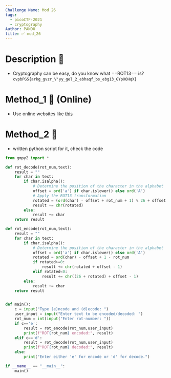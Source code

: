 ```yaml
---
Challenge Name: Mod 26
tags:
  - picoCTF-2021
  - cryptography
Author: PANDU
title: ✅ mod_26
---
```

# Description 📄
- Cryptography can be easy, do you know what ==ROT13== is? 
`cvpbPGS{arkg_gvzr_V'yy_gel_2_ebhaqf_bs_ebg13_GYpXOHqX}`

# Method_1 🧪 (Online)
- Use online websites like [this](https://www.dcode.fr/chiffre-rot-13) 

# Method_2 🧪
- written python script for it, check the code

```python
from gmpy2 import *

def rot_decode(rot_num,text):
    result = ""
    for char in text:
        if char.isalpha():
            # Determine the position of the character in the alphabet
            offset = ord('a') if char.islower() else ord('A')
            # Apply the ROT13 transformation
            rotated = (ord(char) - offset + rot_num + 1) % 26 + offset - 1
            result += chr(rotated)
        else:
            result += char
    return result

def rot_encode(rot_num,text):
    result = ""
    for char in text:
        if char.isalpha():
            # Determine the position of the character in the alphabet
            offset = ord('a') if char.islower() else ord('A')
            rotated = ord(char) - offset + 1 - rot_num
            if rotated>=0:
                result += chr(rotated + offset - 1)
            elif rotated<0:
                result += chr((26 + rotated) + offset - 1)
        else:
            result += char
    return result


def main():
    c = input("Type (e)ncode and (d)ecode: ")
    user_input = input("Enter text to be encoded/decoded: ")
    rot_num = int(input("Enter rot-number: "))
    if c=='e':
        result = rot_encode(rot_num,user_input)
        print(f"ROT{rot_num} encoded:", result)
    elif c=='d':
        result = rot_decode(rot_num,user_input)
        print(f"ROT{rot_num} decoded:", result)
    else:
        print("Enter either 'e' for encode or 'd' for decode.")

if __name__ == "__main__":
    main()
```
